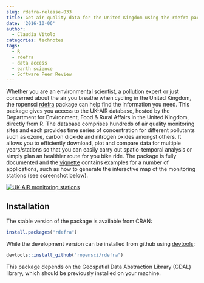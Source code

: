 ```yaml
---
slug: rdefra-release-033
title: Get air quality data for the United Kingdom using the rdefra package
date: '2016-10-06'
author:
  - Claudia Vitolo
categories: technotes
tags:
  - R
  - rdefra
  - data access
  - earth science
  - Software Peer Review
---
```


Whether you are an environmental scientist, a pollution expert or just concerned about the air you breathe when cycling in the United Kingdom, the ropensci [rdefra](https://cran.r-project.org/package=rdefra) package can help find the information you need. This package gives you access to the UK-AIR database, hosted by the Department for Environment, Food & Rural Affairs in the United Kingdom, directly from R. The database comprises hundreds of air quality monitoring sites and each provides time series of concentration for different pollutants such as ozone, carbon dioxide and nitrogen oxides amongst others. It allows you to efficiently download, plot and compare data for multiple years/stations so that you can easily carry out spatio-temporal analysis or simply plan an healthier route for you bike ride. The package is fully documented and the [vignette](https://github.com/ropenscilabs/rdefra) contains examples for a number of applications, such as how to generate the interactive map of the monitoring stations (see screenshot below).

[![UK-AIR monitoring stations](/assets/blog-images/rdefra-stations.png)](https://github.com/ropenscilabs/rdefra)

## Installation

The stable version of the package is available from CRAN:

```r
install.packages("rdefra")
```

While the development version can be installed from github using [devtools](https://github.com/hadley/devtools):

```r
devtools::install_github("ropensci/rdefra")
```

This package depends on the Geospatial Data Abstraction Library (GDAL) library, which should be previously installed on your machine.
